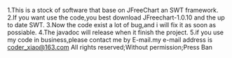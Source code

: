 1.This is a stock of software that base on JFreeChart an SWT framework.
2.If you want use the code,you best download JFreechart-1.0.10 and the up to date SWT.
3.Now the code exist a lot of bug,and i will fix it as soon as possiable.
4.The javadoc will release when it finish the project.
5.if you use my code in business,please contact me by E-mail.my e-mail address is coder_xiao@163.com
All rights reserved;Without permission;Press Ban

